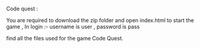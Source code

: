 Code quest :

You are required to download the zip folder and open index.html to start the game ,
In login :-
username is user ,
password is pass

find all the files used for the game Code Quest.
